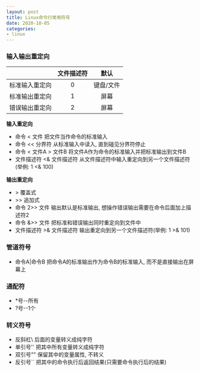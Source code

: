 ```yaml
---
layout: post
title: Linux命令行常用符号
date: 2020-10-05
categories:
- linux
---
```


### 输入输出重定向

|                | 文件描述符 |   默认    |
| :------------: | :--------: | :-------: |
| 标准输入重定向 |     0      | 键盘/文件 |
| 标准输出重定向 |     1      |   屏幕    |
| 错误输出重定向 |     2      |   屏幕    |

**输入重定向**

* 命令 < 文件   把文件当作命令的标准输入 
* 命令 \<\< 分界符   从标准输入中读入, 直到碰见分界符停止 
* 命令 < 文件A > 文件B   将文件A作为命令的标准输入并把标准输出到文件B 
* 文件描述符 <& 文件描述符  从文件描述符中输入重定向到另一个文件描述符 (举例: 1 <& 100) 

**输出重定向**

* \> 覆盖式 
* \>\> 追加式 
* 命令 2\>> 文件   输出默认是标准输出, 想操作错误输出需要在命令后面加上描述符2 
* 命令 &\>> 文件   把标准和错误输出同时重定向到文件中 
* 文件描述符 >& 文件描述符  输出重定向到另一个文件描述符(举例: 1 >& 101)

### 管道符号

* 命令A\|命令B  把命令A的标准输出作为命令B的标准输入, 而不是直接输出在屏幕上

### 通配符

* *号--所有
* ?号--1个

### 转义符号

* 反斜杠\        后面的变量转义成纯字符
* 单引号''       把其中所有变量转义成纯字符
* 双引号""       保留其中的变量属性, 不转义
* 反引号``       把其中的命令执行后返回结果(只需要命令执行后的结果)
